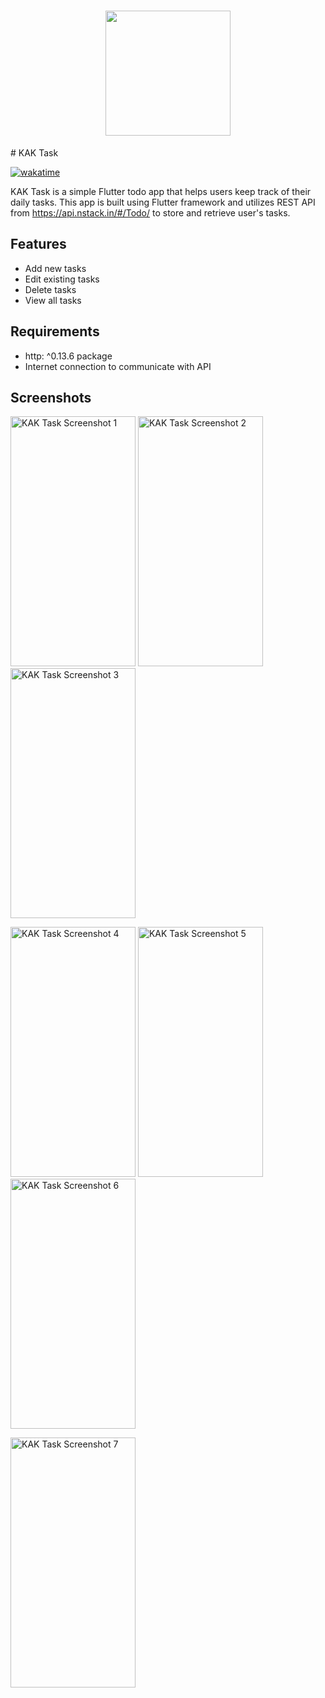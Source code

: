 <h1 align="center">
  <img src="https://github.com/musfique113/KAKTask/assets/53111065/8d9f5d8c-2322-4202-9b5b-d30212f8ba3e" width="200" height="200">
</h1>
# KAK Task

[![wakatime](https://wakatime.com/badge/user/18368562-fe00-4dd1-a78f-9403210fea47/project/d348fd30-3471-4a9f-b6de-ff126dc03175.svg)](https://wakatime.com/@musfique113/projects/equnlnvhkt?start=2023-05-07&end=2023-05-13)


KAK Task is a simple Flutter todo app that helps users keep track of their daily tasks. This app is built using Flutter framework and utilizes REST API from https://api.nstack.in/#/Todo/ to store and retrieve user's tasks.

## Features

- Add new tasks
- Edit existing tasks
- Delete tasks
- View all tasks

## Requirements

- http: ^0.13.6 package
- Internet connection to communicate with API

## Screenshots

<img src="https://github.com/musfique113/KAKTask/assets/53111065/40fd288e-cf17-4741-bdf0-7bf662fe6cc4" width="200" height="400" alt="KAK Task Screenshot 1"> <img src="https://github.com/musfique113/KAKTask/assets/53111065/be2cbcf5-33b3-45c3-baef-fb53e8b1ea94" width="200" height="400" alt="KAK Task Screenshot 2"> <img src="https://github.com/musfique113/KAKTask/assets/53111065/2d79fc6d-f0ab-446b-abe6-fcfdc1797574" width="200" height="400" alt="KAK Task Screenshot 3">

<img src="https://github.com/musfique113/KAKTask/assets/53111065/0dbfca60-5ffc-4f7b-a36e-264b559c8d85" width="200" height="400" alt="KAK Task Screenshot 4"> <img src="https://github.com/musfique113/KAKTask/assets/53111065/85bbf0dc-a8a5-4c09-8958-e15cbdec8809" width="200" height="400" alt="KAK Task Screenshot 5"> <img src="https://github.com/musfique113/KAKTask/assets/53111065/6fc415d5-9a22-4601-acda-ccac138f2925" width="200" height="400" alt="KAK Task Screenshot 6">

<img src="https://github.com/musfique113/KAKTask/assets/53111065/da222369-03d6-414d-b101-1b38f2de2353" width="200" height="400" alt="KAK Task Screenshot 7">


